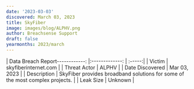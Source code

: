 ```yaml
---
date: '2023-03-03'
discovered: March 03, 2023
title: SkyFiber
image: images/blog/ALPHV.png
author: Breachsense Support
draft: false
yearmonths: 2023/march
---
```


| Data Breach Report------------:     |:-------------:    | :-----:|
| Victim      | skyfiberinternet.com      | 
| Threat Actor      | ALPHV      | 
| Date Discovered      | Mar 03, 2023      | 
| Description      | SkyFiber provides broadband solutions for some of the most complex projects.      | 
| Leak Size      | Unknown      | 

